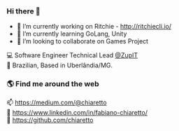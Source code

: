 ### Hi there 👋

- 🔭 I’m currently working on Ritchie - http://ritchiecli.io/
- 🌱 I’m currently learning GoLang, Unity
- 👯 I’m looking to collaborate on Games Project

💻 Software Engineer Technical Lead [@ZupIT](https://www.zup.com.br/) <br>
🏡 Brazilian, Based in Uberlândia/MG. 

### 🌎 Find me around the web

📫 https://medium.com/@chiaretto  <br>
💼 https://www.linkedin.com/in/fabiano-chiaretto/ <br>
🚀 https://github.com/chiaretto <br>


